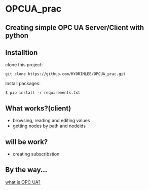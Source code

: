 # OPCUA_prac
Creating simple OPC UA Server/Client with python
---

## Installtion
clone this project:
```
git clone https://github.com/HYORIMLEE/OPCUA_prac.git
```
Install packages:
```
$ pip install -r requirements.txt
```
## What works?(client)
* browsing, reading and editing values
* getting nodes by path and nodeids
## will be work?
* creating subscribstion
## By the way...
[what is OPC UA?](https://github.com/HYORIMLEE/OPCUA_prac/blob/main/What%20is%20OPC%20UA.md)
